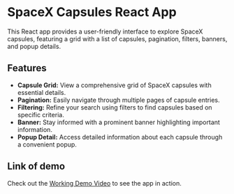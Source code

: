 # SpaceX Capsules React App

This React app provides a user-friendly interface to explore SpaceX capsules, featuring a grid with a list of capsules, pagination, filters, banners, and popup details.

## Features

- **Capsule Grid:** View a comprehensive grid of SpaceX capsules with essential details.
- **Pagination:** Easily navigate through multiple pages of capsule entries.
- **Filtering:** Refine your search using filters to find capsules based on specific criteria.
- **Banner:** Stay informed with a prominent banner highlighting important information.
- **Popup Detail:** Access detailed information about each capsule through a convenient popup.

## Link of demo
Check out the [Working Demo Video](h[ttps://drive.google.com/file/d/your-demo-video-id/view](https://drive.google.com/file/d/14CMzshToRtzhIRD7efZDN6gMyVGJzkNE/view)https://drive.google.com/file/d/14CMzshToRtzhIRD7efZDN6gMyVGJzkNE/view) to see the app in action.
